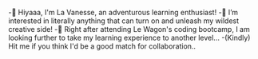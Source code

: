 -👋 Hiyaaa, I'm La Vanesse, an adventurous learning enthusiast!
-👀 I’m interested in literally anything that can turn on and unleash my wildest creative side!
-🌱 Right after attending Le Wagon's coding bootcamp, I am looking further to take my learning experience to another level...
-(Kindly) Hit me if you think I'd be a good match for collaboration..
